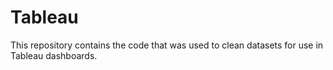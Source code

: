 # Tableau
This repository contains the code that was used to clean datasets for use in Tableau dashboards.
